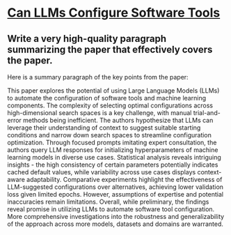 # [Can LLMs Configure Software Tools](https://arxiv.org/abs/2312.06121)

## Write a very high-quality paragraph summarizing the paper that effectively covers the paper.

 Here is a summary paragraph of the key points from the paper:

This paper explores the potential of using Large Language Models (LLMs) to automate the configuration of software tools and machine learning components. The complexity of selecting optimal configurations across high-dimensional search spaces is a key challenge, with manual trial-and-error methods being inefficient. The authors hypothesize that LLMs can leverage their understanding of context to suggest suitable starting conditions and narrow down search spaces to streamline configuration optimization. Through focused prompts imitating expert consultation, the authors query LLM responses for initializing hyperparameters of machine learning models in diverse use cases. Statistical analysis reveals intriguing insights - the high consistency of certain parameters potentially indicates cached default values, while variability across use cases displays context-aware adaptability. Comparative experiments highlight the effectiveness of LLM-suggested configurations over alternatives, achieving lower validation loss given limited epochs. However, assumptions of expertise and potential inaccuracies remain limitations. Overall, while preliminary, the findings reveal promise in utilizing LLMs to automate software tool configuration. More comprehensive investigations into the robustness and generalizability of the approach across more models, datasets and domains are warranted.
